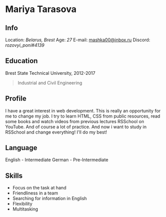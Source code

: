 # Mariya Tarasova

## Info
Location: *Belarus, Brest*
Age: *27*
E-mail: mashka00@inbox.ru
Discord: *rozovyi_poni#4139*

## Education
Brest State Technical University, 2012-2017

>Industrial and Civil Engineering

## Profile
I have a great interest in web development. This is really an opportunity for me to change my job. I try to learn HTML, CSS from public resources, read some books and watch videos from previous lectures RSSchool on YouTube. And of course a lot of practice. And now i want to study in RSSchool and change everything! I'll do my best!

## Language
English - Intermediate
German - Pre-Intermediate

## Skills
- Focus on the task at hand
- Friendliness in a team
- Searching for information in English
- Flexibility
- Multitasking
